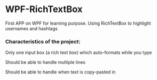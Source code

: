 # WPF-RichTextBox
First APP on WPF for learning purpose. Using RichTextBox to highlight usernames and hashtags

### Characteristics of the project:

  Only one input box (a rich text box) which auto-formats while you type

  Should be able to handle multiple lines

  Should be able to handle when text is copy-pasted in
  

  



 
